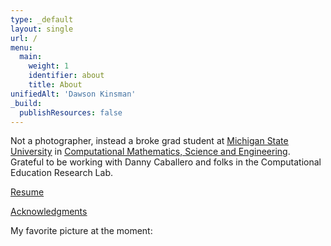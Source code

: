 ```yaml
---
type: _default
layout: single
url: /
menu:
  main:
    weight: 1
    identifier: about
    title: About
unifiedAlt: 'Dawson Kinsman'
_build:
  publishResources: false
---
```


Not a photographer, instead a broke grad student at <u>[Michigan State University](https://msu.edu)</u> in <u>[Computational Mathematics, Science and Engineering](https://cmse.msu.edu)</u>. Grateful to be working with Danny Caballero and folks in the Computational Education Research Lab.


<u>[Resume](/about/resume/)</u> 

<u>[Acknowledgments](/about/credit/)</u>

My favorite picture at the moment: